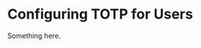 [title]: # (Configuring TOTP for Users)
[tags]: # (Configuring TOTP)
[priority]: # (10)

# Configuring TOTP for Users

Something here.
